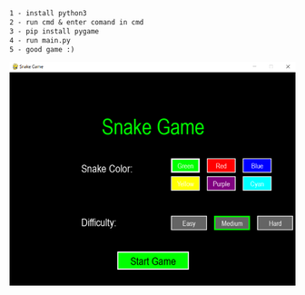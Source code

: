 ```
1 - install python3
2 - run cmd & enter comand in cmd
3 - pip install pygame
4 - run main.py
5 - good game :)
```
![IMG_4940](https://github.com/fatemsh/snake_game/blob/main/Untitled.png)
